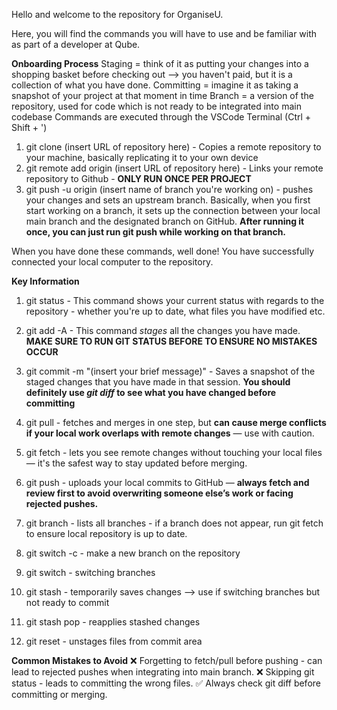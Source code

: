 Hello and welcome to the repository for OrganiseU.

Here, you will find the commands you will have to use and be familiar with as part of a developer at Qube.

**Onboarding Process**
    Staging = think of it as putting your changes into a shopping basket before checking out --> you haven't paid, but it is a collection of what you have done.
    Committing = imagine it as taking a snapshot of your project at that moment in time
    Branch = a version of the repository, used for code which is not ready to be integrated into main codebase
    Commands are executed through the VSCode Terminal (Ctrl + Shift + ')


1) git clone (insert URL of repository here) - Copies a remote repository to your machine, basically replicating it to your own device
2) git remote add origin (insert URL of repository here) - Links your remote repository to Github -  **ONLY RUN ONCE PER PROJECT**
3) git push -u origin (insert name of branch you're working on) - pushes your changes and sets an upstream branch. Basically, when you first start working on a branch, it sets up the connection between your local main branch and the designated branch on GitHub. **After running it once, you can just run git push while working on that branch.**

When you have done these commands, well done! You have successfully connected your local computer to the repository.

**Key Information**
1) git status - This command shows your current status with regards to the repository - whether you're up to date, what files you have modified etc.
2) git add -A - This command *stages* all the changes you have made. **MAKE SURE TO RUN GIT STATUS BEFORE TO ENSURE NO MISTAKES OCCUR**
3) git commit -m "(insert your brief message)" - Saves a snapshot of the staged changes that you have made in that session. 
    **You should definitely use *git diff* to see what you have changed before committing**


4) git pull - fetches and merges in one step, but **can cause merge conflicts if your local work overlaps with remote changes** — use with caution.
5) git fetch - lets you see remote changes without touching your local files — it's the safest way to stay updated before merging.
6) git push - uploads your local commits to GitHub — **always fetch and review first to avoid overwriting someone else’s work or facing rejected pushes.**

7) git branch - lists all branches - if a branch does not appear, run git fetch to ensure local repository is up to date.
8) git switch -c <branch-name> - make a new branch on the repository 
9) git switch <branch> - switching branches
10) git stash - temporarily saves changes --> use if switching branches but not ready to commit
11) git stash pop - reapplies stashed changes

12) git reset - unstages files from commit area


**Common Mistakes to Avoid**
❌ Forgetting to fetch/pull before pushing - can lead to rejected pushes when integrating into main branch.
❌ Skipping git status - leads to committing the wrong files.
✅ Always check git diff before committing or merging.